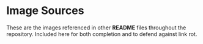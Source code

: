 # Image Sources

These are the images referenced in other **README** files throughout the repository. Included here for both completion and to defend against link rot.
